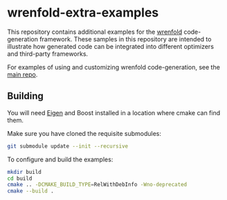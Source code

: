 # wrenfold-extra-examples

This repository contains additional examples for the [wrenfold](https://wrenfold.org) code-generation framework. These samples in this repository are intended to illustrate how generated code can be integrated into different optimizers and third-party frameworks.

For examples of using and customizing wrenfold code-generation, see the [main repo](https://github.com/wrenfold/wrenfold/tree/main/examples).

## Building

You will need [Eigen](https://eigen.tuxfamily.org/dox/) and Boost installed in a location where cmake can find them.

Make sure you have cloned the requisite submodules:
```bash
git submodule update --init --recursive
```

To configure and build the examples:
```bash
mkdir build
cd build
cmake .. -DCMAKE_BUILD_TYPE=RelWithDebInfo -Wno-deprecated
cmake --build .
```
